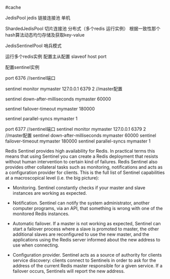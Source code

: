 #cache

JedisPool jedis 链接连接池 单机

ShardedJedisPool 切片连接池 分布式（多个redis 运行实例） 根据一致性那个hash算法动态均匀存储及获取key-value

JedisSentinelPool 哨兵模式

运行多个redis实例 配置主从配置 slaveof host port

配置sentinel实例

port 6376 //sentinel端口

sentinel monitor mymaster 127.0.0.1 6379 2  //master配置

sentinel down-after-milliseconds mymaster 60000

sentinel failover-timeout mymaster 180000

sentinel parallel-syncs mymaster 1

port 6377 //sentinel端口
sentinel monitor mymaster 127.0.0.1 6379 2  //master配置
sentinel down-after-milliseconds mymaster 60000
sentinel failover-timeout mymaster 180000
sentinel parallel-syncs mymaster 1



Redis Sentinel provides high availability for Redis. In practical terms this means that using Sentinel you can create a Redis deployment that resists without human intervention to certain kind of failures.
Redis Sentinel also provides other collateral tasks such as monitoring, notifications and acts as a configuration provider for clients.
This is the full list of Sentinel capabilities at a macroscopical level (i.e. the big picture):

* Monitoring. Sentinel constantly checks if your master and slave instances are working as expected.

* Notification. Sentinel can notify the system administrator, another computer programs, via an API, 
  that something is wrong with one of the monitored Redis instances.

* Automatic failover. If a master is not working as expected, Sentinel can start a failover process where a slave is promoted to master, 
  the other additional slaves are reconfigured to use the new master, and the applications using the Redis server informed about the 
  new address to use when connecting.

* Configuration provider. Sentinel acts as a source of authority for clients service discovery: clients connect to Sentinels in order to 
  ask for the address of the current Redis master responsible for a given service. If a failover occurs, Sentinels will report the new address.

